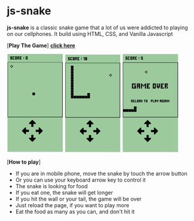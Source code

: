 # js-snake

**js-snake** is a classic snake game that a lot of us were addicted to playing on our cellphones.
It build using HTML, CSS, and Vanilla Javascript



[**Play The Game**] **[click here](https://unruffled-minsky-983232.netlify.app/)**

<img src="./screenshot/mainPage.png" width="150"> <img src="./screenshot/play.png" width="150"> <img src="./screenshot/gameOver.png" width="150">



[**How to play**]
- If you are in mobile phone, move the snake by touch the arrow button
- Or you can use your keyboard arrow key to control it
- The snake is looking for food
- If you eat one, the snake will get longer
- If you hit the wall or your tail, the game will be over
- Just reload the page, if you want to play more
- Eat the food as many as you can, and don't hit it
